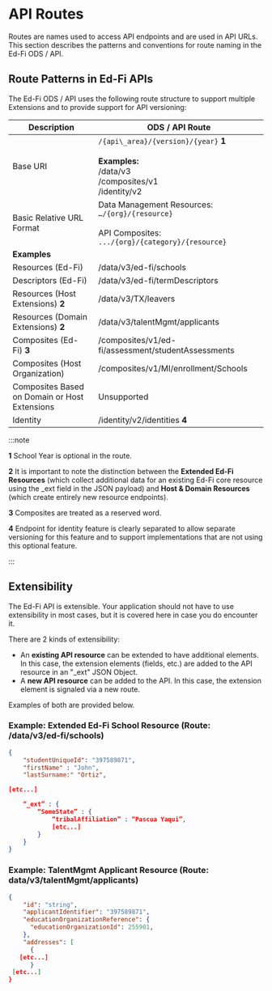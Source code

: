 # API Routes

Routes are names used to access API endpoints and are used in API URLs. This
section describes the patterns and conventions for route naming in the Ed-Fi ODS
/ API.

## Route Patterns in Ed-Fi APIs

The Ed-Fi ODS / API uses the following route structure to support multiple
Extensions and to provide support for API versioning:

| Description | ODS / API Route |
| --- | --- |
| Base URI | `/{api\_area}/{version}/{year}` **1**<br/><br/>**Examples:**  <br/>/data/v3  <br/>/composites/v1  <br/>/identity/v2 |
| Basic Relative URL Format | Data Management Resources:  <br/>`…/{org}/{resource}`<br/><br/>API Composites:  <br/>`.../{org}/{category}/{resource}` |
| **Examples** |     |
| Resources (Ed-Fi) | /data/v3/ed-fi/schools |
| Descriptors (Ed-Fi) | /data/v3/ed-fi/termDescriptors |
| Resources (Host Extensions) **2** | /data/v3/TX/leavers |
| Resources (Domain Extensions) **2** | /data/v3/talentMgmt/applicants |
| Composites (Ed-Fi) **3** | /composites/v1/ed-fi/assessment/studentAssessments |
| Composites (Host Organization) | /composites/v1/MI/enrollment/Schools |
| Composites Based on Domain or Host Extensions | Unsupported |
| Identity | /identity/v2/identities **4** |

:::note

**1** School Year is optional in the route.

**2** It is important to note the distinction between the **Extended Ed-Fi
Resources** (which collect additional data for an existing Ed-Fi core resource
using the \_ext field in the JSON payload) and **Host & Domain Resources**
(which create entirely new resource endpoints).

**3** Composites are treated as a reserved word.

**4** Endpoint for identity feature is clearly separated to allow separate
versioning for this feature and to support implementations that are not using
this optional feature.

:::

## Extensibility

The Ed-Fi API is extensible. Your application should not have to use
extensibility in most cases, but it is covered here in case you do encounter it.

There are 2 kinds of extensibility:

* An **existing API resource** can be extended to have additional elements. In
    this case, the extension elements (fields, etc.) are added to the API
    resource in an "\_ext" JSON Object.
* A **new API resource** can be added to the API. In this case, the extension
    element is signaled via a new route.

Examples of both are provided below.

### Example: Extended Ed-Fi School Resource (Route: /data/v3/ed-fi/schools)

```json title="Sample JSON Payload for extended Student"
{
    "studentUniqueId": "397589871",
    "firstName" : "John",
    "lastSurname:" "Ortiz",

[etc...]

    “_ext” : {
        “SomeState” : {
            “tribalAffiliation” : “Pascua Yaqui”,
            [etc...]
        }
    }
}
```

### Example: TalentMgmt Applicant Resource (Route: data/v3/talentMgmt/applicants)

```json title="Sample JSON Payload for Applicant"
{
    "id": "string",
    "applicantIdentifier": "397589871",
    "educationOrganizationReference": {
      "educationOrganizationId": 255901,
    },
    "addresses": [
      {
   [etc...]
      }
 [etc...]
}
```
